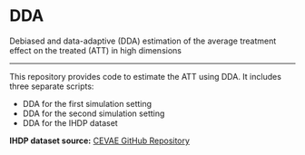 # DDA
Debiased and data-adaptive (DDA) estimation of the average treatment effect on the treated (ATT) in high
dimensions


---

This repository provides code to estimate the ATT using DDA. It includes three separate scripts:

- DDA for the first simulation setting  
- DDA for the second simulation setting  
- DDA for the IHDP dataset

**IHDP dataset source:** [CEVAE GitHub Repository](https://github.com/AMLab-Amsterdam/CEVAE/tree/master/datasets/IHDP)


